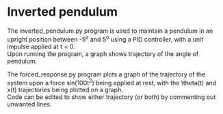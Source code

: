 # Inverted pendulum

The inverted_pendulum.py program is used to maintain a pendulum in an upright position between -5<sup>o</sup> and 5<sup>o</sup> using a PID controller, with a unit impulse applied at t = 0.<br>
Upon running the program, a graph shows trajectory of the angle of pendulum.<br>

The forced_response.py program plots a graph of the trajectory of the system upon a force sin(100t<sup>2</sup>) being applied at rest, with the \theta(t) and x(t) trajectories being plotted on a graph.<br>
Code can be edited to show either trajectory (or both) by commenting out unwanted lines.
